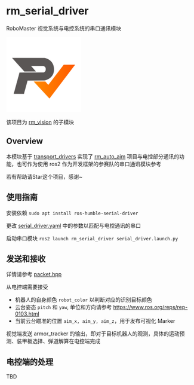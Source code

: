 # rm_serial_driver
RoboMaster 视觉系统与电控系统的串口通讯模块

<img src="docs/rm_vision.svg" alt="rm_vision" width="200" height="200">

该项目为 [rm_vision](https://github.com/chenjunnn/rm_vision) 的子模块

## Overview

本模块基于 [transport_drivers](https://github.com/ros-drivers/transport_drivers) 实现了 [rm_auto_aim](https://github.com/chenjunnn/rm_auto_aim) 项目与电控部分通讯的功能，也可作为使用 ros2 作为开发框架的参赛队的串口通讯模块参考

若有帮助请Star这个项目，感谢~

## 使用指南

安装依赖 `sudo apt install ros-humble-serial-driver`

更改 [serial_driver.yaml](config/serial_driver.yaml) 中的参数以匹配与电控通讯的串口

启动串口模块 `ros2 launch rm_serial_driver serial_driver.launch.py`

## 发送和接收

详情请参考 [packet.hpp](include/rm_serial_driver/packet.hpp)

从电控端需要接受

- 机器人的自身颜色 `robot_color` 以判断对应的识别目标颜色
- 云台姿态 `pitch` 和 `yaw`, 单位和方向请参考 https://www.ros.org/reps/rep-0103.html
- 当前云台瞄准的位置 `aim_x, aim_y, aim_z`，用于发布可视化 Marker

视觉端发送 armor_tracker 的输出，即对于目标机器人的观测，具体的运动预测、装甲板选择、弹道解算在电控端完成

## 电控端的处理

TBD
